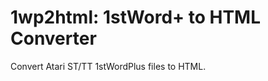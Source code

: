 1wp2html: 1stWord+ to HTML Converter
====================================

Convert Atari ST/TT 1stWordPlus files to HTML.
